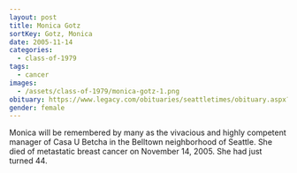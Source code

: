 ```yaml
---
layout: post
title: Monica Gotz
sortKey: Gotz, Monica
date: 2005-11-14
categories:
  - class-of-1979
tags:
  - cancer
images:
  - /assets/class-of-1979/monica-gotz-1.png
obituary: https://www.legacy.com/obituaries/seattletimes/obituary.aspx?n=Monica-Gotz&pid=16317475
gender: female
---
```


Monica will be remembered by many as the vivacious and highly competent manager of Casa U Betcha in the Belltown neighborhood of Seattle. She died of metastatic breast cancer on November 14, 2005. She had just turned 44.
